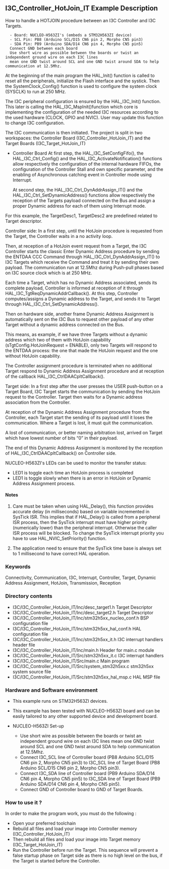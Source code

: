 ## <b>I3C_Controller_HotJoin_IT Example Description</b>
How to handle a HOTJOIN procedure between an I3C Controller and I3C Targets.

      - Board: NUCLEO-H563ZI's (embeds a STM32H563ZI device)
      - SCL Pin: PB8 (Arduino SCL/D15 CN6 pin 2, Morpho CN5 pin3)
      - SDA Pin: PB9 (Arduino SDA/D14 CN6 pin 4, Morpho CN5 pin5)
      Connect GND between each board
      Use short wire as possible between the boards or twist an independent ground wire on each I3C lines
      mean one GND twist around SCL and one GND twist around SDA to help communication at 12.5Mhz.

At the beginning of the main program the HAL_Init() function is called to reset all the peripherals, initialize
the Flash interface and the systick. Then the SystemClock_Config() function is used to configure the system
clock (SYSCLK) to run at 250 MHz.

The I3C peripheral configuration is ensured by the HAL_I3C_Init() function.
This later is calling the HAL_I3C_MspInit()function which core is implementing the configuration of the needed I3C
resources according to the used hardware (CLOCK, GPIO and NVIC).
User may update this function to change I3C configuration.

The I3C communication is then initiated.
The project is split in two workspaces: the Controller Board (I3C_Controller_HotJoin_IT) and the Target
Boards (I3C_Target_HotJoin_IT)

- Controller Board
  At first step, the HAL_I3C_SetConfigFifo(), the HAL_I3C_Ctrl_Config() and the HAL_I3C_ActivateNotification()
  functions allow respectively the configuration of the internal hardware FIFOs, the configuration of the
  Controller Stall and own specific parameter, and the enabling of Asynchronous catching event in Controller
  mode using Interrupt.

  At second step, the HAL_I3C_Ctrl_DynAddrAssign_IT() and the HAL_I3C_Ctrl_SetDynamicAddress() functions allow
  respectively the reception of the Targets payload connected on the Bus and assign a proper Dynamic address
  for each of them using Interrupt mode.

For this example, the TargetDesc1, TargetDesc2 are predefined related to Target descriptor.

Controller side:
In a first step, until the HotJoin procedure is requested from the Target, the Controller waits in a no activity loop.

Then, at reception of a HotJoin event request from a Target, the I3C Controller starts the classic Enter Dynamic Address
procedure by sending the ENTDAA CCC Command through HAL_I3C_Ctrl_DynAddrAssign_IT() to I3C Targets which
receive the Command and treat it by sending their own payload.
The communication run at 12.5Mhz during Push-pull phases based on I3C source clock which is at 250 MHz.

Each time a Target, which has no Dynamic Address associated, sends its complete payload, Controller is informed at
reception of it through HAL_I3C_TgtReqDynamicAddrCallback().
At this step, Controller computes/assigns a Dynamic address to the Target, and sends it to Target
through HAL_I3C_Ctrl_SetDynamicAddress().

Then on hardware side, another frame Dynamic Address Assignment is automatically sent on the I3C Bus to request other
payload of any other Target without a dynamic address connected on the Bus.

This means, as example, if we have three Targets without a dynamic address which two of them with HotJoin capability
(sTgtConfig.HotJoinRequest = ENABLE), only two Targets will respond to the ENTDAA process: the one that made the
HotJoin request and the one without HotJoin capability.

The Controller assignment procedure is terminated when no additional Target respond to Dynamic Address Assignment
procedure and at reception of the callback HAL_I3C_CtrlDAACpltCallback().


Target side:
In a first step after the user presses the USER push-button on a Target Board, I3C Target starts the communication by
sending the HotJoin request to the Controller.
Target then waits for a Dynamic address association from the Controller.

At reception of the Dynamic Address Assignment procedure from the Controller, each Target start the sending of its
payload until it loses the communication. Where a Target is lost, it must quit the communication.

A lost of communication, or better naming arbitration lost, arrived on Target which have lowest number of bits “0” in
their payload.

The end of this Dynamic Address Assignment is monitored by the reception of HAL_I3C_CtrlDAACpltCallback() on
Controller side.

NUCLEO-H563ZI's LEDs can be used to monitor the transfer status:
 - LED1 is toggle each time an HotJoin process is completed
 - LED1 is toggle slowly when there is an error in HotJoin or Dynamic Address Assignment process.

#### <b>Notes</b>

  1. Care must be taken when using HAL_Delay(), this function provides accurate delay (in milliseconds)
      based on variable incremented in SysTick ISR. This implies that if HAL_Delay() is called from
      a peripheral ISR process, then the SysTick interrupt must have higher priority (numerically lower)
      than the peripheral interrupt. Otherwise the caller ISR process will be blocked.
      To change the SysTick interrupt priority you have to use HAL_NVIC_SetPriority() function.

  2. The application need to ensure that the SysTick time base is always set to 1 millisecond
      to have correct HAL operation.

### <b>Keywords</b>

Connectivity, Communication, I3C, Interrupt, Controller, Target, Dynamic Address Assignment, HotJoin, Transmission,
Reception

### <b>Directory contents</b>

  - I3C/I3C_Controller_HotJoin_IT/Inc/desc_target1.h            Target Descriptor
  - I3C/I3C_Controller_HotJoin_IT/Inc/desc_target2.h            Target Descriptor
  - I3C/I3C_Controller_HotJoin_IT/Inc/stm32h5xx_nucleo_conf.h   BSP configuration file
  - I3C/I3C_Controller_HotJoin_IT/Inc/stm32h5xx_hal_conf.h      HAL configuration file
  - I3C/I3C_Controller_HotJoin_IT/Inc/stm32h5xx_it.h            I3C interrupt handlers header file
  - I3C/I3C_Controller_HotJoin_IT/Inc/main.h                    Header for main.c module
  - I3C/I3C_Controller_HotJoin_IT/Src/stm32h5xx_it.c            I3C interrupt handlers
  - I3C/I3C_Controller_HotJoin_IT/Src/main.c                    Main program
  - I3C/I3C_Controller_HotJoin_IT/Src/system_stm32h5xx.c        stm32h5xx system source file
  - I3C/I3C_Controller_HotJoin_IT/Src/stm32h5xx_hal_msp.c       HAL MSP file

### <b>Hardware and Software environment</b>

  - This example runs on STM32H563ZI devices.

  - This example has been tested with NUCLEO-H563ZI board and can be
    easily tailored to any other supported device and development board.

  - NUCLEO-H563ZI Set-up

    - Use short wire as possible between the boards or twist an independent ground wire on each I3C lines
      mean one GND twist around SCL and one GND twist around SDA to help communication at 12.5Mhz.
    - Connect I3C_SCL line of Controller board (PB8 Arduino SCL/D15 CN6 pin 2, Morpho CN5 pin3) to I3C_SCL line of
      Target Board (PB8 Arduino SCL/D15 CN6 pin 2, Morpho CN5 pin3).
    - Connect I3C_SDA line of Controller board (PB9 Arduino SDA/D14 CN6 pin 4, Morpho CN5 pin5) to I3C_SDA line of
      Target Board (PB9 Arduino SDA/D14 CN6 pin 4, Morpho CN5 pin5).
    - Connect GND of Controller board to GND of Target Boards.

### <b>How to use it ?</b>

In order to make the program work, you must do the following :

 - Open your preferred toolchain
 - Rebuild all files and load your image into Controller memory (I3C_Controller_HotJoin_IT)
 - Then rebuild all files and load your image into Target memory (I3C_Target_HotJoin_IT)
 - Run the Controller before run the Target.
 This sequence will prevent a false startup phase on Target side
 as there is no high level on the bus, if the Target is started before the Controller.

